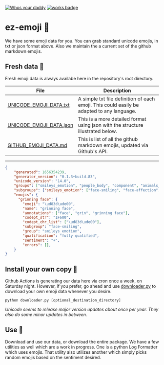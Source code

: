 [![Whos your daddy](https://img.shields.io/badge/whos%20your%20daddy-2.0.7rc3-brightgreen.svg)](https://14.do/)
[![works badge](https://cdn.jsdelivr.net/gh/nikku/works-on-my-machine@v0.2.0/badge.svg)](https://github.com/nikku/works-on-my-machine)

# ez-emoji  :wave:

We have some emoji data for you.  You can grab standard unicode emojis, in txt or json format above.  Also we maintain the a current set of the github markdown emojis.

## Fresh data  :tada:

Fresh emoji data is always availabe here in the repository's root directory.  

| File | Description |
-------| ----------
[UNICODE_EMOJI_DATA.txt](https://github.com/jthop/ez-emoji/blob/master/UNICODE_EMOJI_DATA.txt) | A simple txt file definition of each emoji.  This could easily be adapted to any language.
[UNICODE_EMOJI_DATA.json](https://github.com/jthop/ez-emoji/blob/master/UNICODE_EMOJI_DATA.json) | This is a more detailed format using json with the structure illustrated below.
[GITHUB_EMOJI_DATA.md](https://github.com/jthop/ez-emoji/blob/master/GITHUB_EMOJI_DATA.md)  |  This is list of all the github markdown emojis, updated via Github's API.
-----------------

```json
{
    "generated": 1656354239,
    "generator_version": "0.1.3+build.83",
    "unicode_version": "14.0",
    "groups": ["smileys_emotion", "people_body", "component", "animals_nature"],
    "subgroups": {"smileys_emotion": ["face-smiling", "face-affection", "face-tongue", "face-hand"]},
    "emojis": {
      "grinning face": {
        "emoji": "\ud83d\ude00",
        "name": "grinning face", 
        "annotations": ["face", "grin", "grinning face"],
        "codept_str": "1F600",
        "codept_chr_list": ["\ud83d\ude00"],
        "subgroup": "face-smiling", 
        "group": "smileys_emotion", 
        "qualification": "fully qualified",
        "sentiment": "+",
        "errors": [],
    }
}
```

## Install your own copy  :floppy_disk:

Github Actions is generating our data here via cron once a week, on Saturday night.  However, if you prefer, go ahead and use [downloader.py](https://github.com/jthop/ez-emoji/blob/master/ez_emoji/downloader.py) to download your own emoji data whenever you desire.


```shell
python downloader.py [optional_destination_directory]
```
_Unicode seems to release major version updates about once per year.  They also do some minor updates in between._

## Use  :muscle:

Download and use our data, or download the entire package.  We have a few utilities as well which are a work in progress.  One is a python Log Formatter which uses emojis.  That utility also utilizes another which simply picks random emojis based on the sentiment desired.
